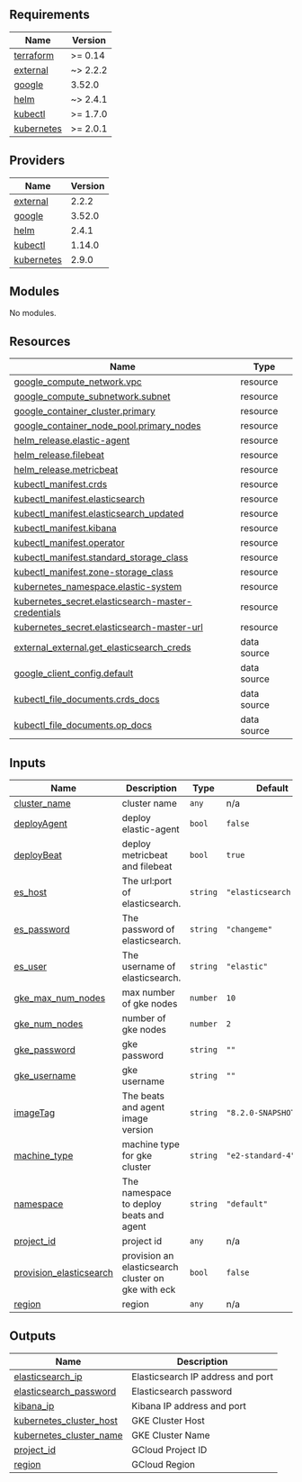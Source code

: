 <!-- BEGIN_TF_DOCS -->
## Requirements

| Name | Version |
|------|---------|
| <a name="requirement_terraform"></a> [terraform](#requirement\_terraform) | >= 0.14 |
| <a name="requirement_external"></a> [external](#requirement\_external) | ~> 2.2.2 |
| <a name="requirement_google"></a> [google](#requirement\_google) | 3.52.0 |
| <a name="requirement_helm"></a> [helm](#requirement\_helm) | ~> 2.4.1 |
| <a name="requirement_kubectl"></a> [kubectl](#requirement\_kubectl) | >= 1.7.0 |
| <a name="requirement_kubernetes"></a> [kubernetes](#requirement\_kubernetes) | >= 2.0.1 |

## Providers

| Name | Version |
|------|---------|
| <a name="provider_external"></a> [external](#provider\_external) | 2.2.2 |
| <a name="provider_google"></a> [google](#provider\_google) | 3.52.0 |
| <a name="provider_helm"></a> [helm](#provider\_helm) | 2.4.1 |
| <a name="provider_kubectl"></a> [kubectl](#provider\_kubectl) | 1.14.0 |
| <a name="provider_kubernetes"></a> [kubernetes](#provider\_kubernetes) | 2.9.0 |

## Modules

No modules.

## Resources

| Name | Type |
|------|------|
| [google_compute_network.vpc](https://registry.terraform.io/providers/hashicorp/google/3.52.0/docs/resources/compute_network) | resource |
| [google_compute_subnetwork.subnet](https://registry.terraform.io/providers/hashicorp/google/3.52.0/docs/resources/compute_subnetwork) | resource |
| [google_container_cluster.primary](https://registry.terraform.io/providers/hashicorp/google/3.52.0/docs/resources/container_cluster) | resource |
| [google_container_node_pool.primary_nodes](https://registry.terraform.io/providers/hashicorp/google/3.52.0/docs/resources/container_node_pool) | resource |
| [helm_release.elastic-agent](https://registry.terraform.io/providers/hashicorp/helm/latest/docs/resources/release) | resource |
| [helm_release.filebeat](https://registry.terraform.io/providers/hashicorp/helm/latest/docs/resources/release) | resource |
| [helm_release.metricbeat](https://registry.terraform.io/providers/hashicorp/helm/latest/docs/resources/release) | resource |
| [kubectl_manifest.crds](https://registry.terraform.io/providers/gavinbunney/kubectl/latest/docs/resources/manifest) | resource |
| [kubectl_manifest.elasticsearch](https://registry.terraform.io/providers/gavinbunney/kubectl/latest/docs/resources/manifest) | resource |
| [kubectl_manifest.elasticsearch_updated](https://registry.terraform.io/providers/gavinbunney/kubectl/latest/docs/resources/manifest) | resource |
| [kubectl_manifest.kibana](https://registry.terraform.io/providers/gavinbunney/kubectl/latest/docs/resources/manifest) | resource |
| [kubectl_manifest.operator](https://registry.terraform.io/providers/gavinbunney/kubectl/latest/docs/resources/manifest) | resource |
| [kubectl_manifest.standard_storage_class](https://registry.terraform.io/providers/gavinbunney/kubectl/latest/docs/resources/manifest) | resource |
| [kubectl_manifest.zone-storage_class](https://registry.terraform.io/providers/gavinbunney/kubectl/latest/docs/resources/manifest) | resource |
| [kubernetes_namespace.elastic-system](https://registry.terraform.io/providers/hashicorp/kubernetes/latest/docs/resources/namespace) | resource |
| [kubernetes_secret.elasticsearch-master-credentials](https://registry.terraform.io/providers/hashicorp/kubernetes/latest/docs/resources/secret) | resource |
| [kubernetes_secret.elasticsearch-master-url](https://registry.terraform.io/providers/hashicorp/kubernetes/latest/docs/resources/secret) | resource |
| [external_external.get_elasticsearch_creds](https://registry.terraform.io/providers/hashicorp/external/latest/docs/data-sources/external) | data source |
| [google_client_config.default](https://registry.terraform.io/providers/hashicorp/google/3.52.0/docs/data-sources/client_config) | data source |
| [kubectl_file_documents.crds_docs](https://registry.terraform.io/providers/gavinbunney/kubectl/latest/docs/data-sources/file_documents) | data source |
| [kubectl_file_documents.op_docs](https://registry.terraform.io/providers/gavinbunney/kubectl/latest/docs/data-sources/file_documents) | data source |

## Inputs

| Name | Description | Type | Default | Required |
|------|-------------|------|---------|:--------:|
| <a name="input_cluster_name"></a> [cluster\_name](#input\_cluster\_name) | cluster name | `any` | n/a | yes |
| <a name="input_deployAgent"></a> [deployAgent](#input\_deployAgent) | deploy elastic-agent | `bool` | `false` | no |
| <a name="input_deployBeat"></a> [deployBeat](#input\_deployBeat) | deploy metricbeat and filebeat | `bool` | `true` | no |
| <a name="input_es_host"></a> [es\_host](#input\_es\_host) | The url:port of elasticsearch. | `string` | `"elasticsearch:9200"` | no |
| <a name="input_es_password"></a> [es\_password](#input\_es\_password) | The password of elasticsearch. | `string` | `"changeme"` | no |
| <a name="input_es_user"></a> [es\_user](#input\_es\_user) | The username of elasticsearch. | `string` | `"elastic"` | no |
| <a name="input_gke_max_num_nodes"></a> [gke\_max\_num\_nodes](#input\_gke\_max\_num\_nodes) | max number of gke nodes | `number` | `10` | no |
| <a name="input_gke_num_nodes"></a> [gke\_num\_nodes](#input\_gke\_num\_nodes) | number of gke nodes | `number` | `2` | no |
| <a name="input_gke_password"></a> [gke\_password](#input\_gke\_password) | gke password | `string` | `""` | no |
| <a name="input_gke_username"></a> [gke\_username](#input\_gke\_username) | gke username | `string` | `""` | no |
| <a name="input_imageTag"></a> [imageTag](#input\_imageTag) | The beats and agent image version | `string` | `"8.2.0-SNAPSHOT"` | no |
| <a name="input_machine_type"></a> [machine\_type](#input\_machine\_type) | machine type for gke cluster | `string` | `"e2-standard-4"` | no |
| <a name="input_namespace"></a> [namespace](#input\_namespace) | The namespace to deploy beats and agent | `string` | `"default"` | no |
| <a name="input_project_id"></a> [project\_id](#input\_project\_id) | project id | `any` | n/a | yes |
| <a name="input_provision_elasticsearch"></a> [provision\_elasticsearch](#input\_provision\_elasticsearch) | provision an elasticsearch cluster on gke with eck | `bool` | `false` | no |
| <a name="input_region"></a> [region](#input\_region) | region | `any` | n/a | yes |

## Outputs

| Name | Description |
|------|-------------|
| <a name="output_elasticsearch_ip"></a> [elasticsearch\_ip](#output\_elasticsearch\_ip) | Elasticsearch IP address and port |
| <a name="output_elasticsearch_password"></a> [elasticsearch\_password](#output\_elasticsearch\_password) | Elasticsearch password |
| <a name="output_kibana_ip"></a> [kibana\_ip](#output\_kibana\_ip) | Kibana IP address and port |
| <a name="output_kubernetes_cluster_host"></a> [kubernetes\_cluster\_host](#output\_kubernetes\_cluster\_host) | GKE Cluster Host |
| <a name="output_kubernetes_cluster_name"></a> [kubernetes\_cluster\_name](#output\_kubernetes\_cluster\_name) | GKE Cluster Name |
| <a name="output_project_id"></a> [project\_id](#output\_project\_id) | GCloud Project ID |
| <a name="output_region"></a> [region](#output\_region) | GCloud Region |
<!-- END_TF_DOCS -->